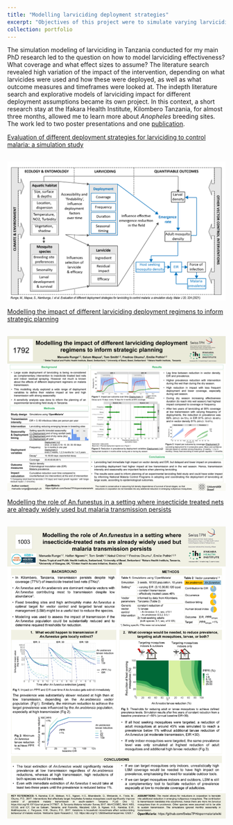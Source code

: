 ```yaml
---
title: "Modelling larviciding deployment strategies"
excerpt: "Objectives of this project were to simulate varying larviciding deployment strategies and to determine coverage thresholds for targeting larvae vs adult mosquitoes.<br/><img src='/images/IMAG5631.jpg'>"
collection: portfolio
---
```


The simulation modeling of larviciding in Tanzania conducted for my main PhD research led to the question on how to model larviciding effectiveness?
What coverage and what effect sizes to assume? The literature search revealed high variation of the impact of the intervention, depending on what larvicides were used and how these were deployed, as well as what outcome measures and timeframes were looked at.
The indepth literature search and explorative models of larviciding impact for different deployment assumptions became its own project.
In this context, a short research stay at the Ifakara Health Institute, Kilombero Tanzania, for almost three months, allowed me to learn more about <i>Anopheles</i> breeding sites.
The work led to two poster presentations and one [publication](https://malariajournal.biomedcentral.com/articles/10.1186/s12936-021-03854-4). 
<br/>

[Evaluation of different deployment strategies for larviciding to control malaria: a simulation study](https://malariajournal.biomedcentral.com/articles/10.1186/s12936-021-03854-4)

<br/><img src='/images/LSM_Figure1.png'>




[Modelling the impact of different larviciding deployment regimens to inform strategic planning](https://drive.google.com/file/d/1KfwuhUv9melPYtjVk36UB0YtpbXzcSer/view?usp=sharing)

<br/><img src='/images/20181017_ASTMHposter_LSM_final.png'>

[Modelling the role of An.funestus in a setting where insecticide treated nets are already widely used but malaria transmission persists](https://drive.google.com/file/d/1AspIUeKF6pKj4XfbeC5WyMN1A1Wz-ygd/view?usp=sharing)

<br/><img src='/images/2019_ASTMHposter_ExtFunestus_toPRINT.png'>